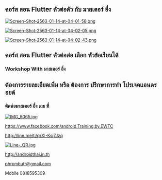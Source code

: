 ## คอร์ส สอน Flutter ตัวต่อตัว กับ มาสเตอร์​ อึ่ง 

[![Screen-Shot-2563-01-14-at-04-01-58.png](https://i.postimg.cc/05wmW2tK/Screen-Shot-2563-01-14-at-04-01-58.png)](https://postimg.cc/NLQ5LYvQ)

[![Screen-Shot-2563-01-14-at-04-02-05.png](https://i.postimg.cc/Nf8XtCvg/Screen-Shot-2563-01-14-at-04-02-05.png)](https://postimg.cc/6y3qL0QS)

[![Screen-Shot-2563-01-14-at-04-02-43.png](https://i.postimg.cc/XYQyGZvm/Screen-Shot-2563-01-14-at-04-02-43.png)](https://postimg.cc/mP1rKgCy)

##  คอร์ส สอน Flutter ตัวต่อต่อ เลือก หัวข้อเรียนได้
### Workshop With มาสเตอร์ อึ่ง

## ต้องการรายละเอียดเพิ่ม หรือ ต้องการ ปรึกษาการทำ โปรเจคแอนดรอยด์
### ติดต่อมาสเตอร์ อึ่ง เลย ที่

[![IMG_6065.jpg](https://s26.postimg.cc/kajrs6fbt/IMG_6065.jpg)](https://postimg.cc/image/7j5llo5jp/)

https://www.facebook.com/android.Training.by.EWTC

http://line.me/ti/p/XI-Ksj7Jzq

[![Line-_QR.jpg](https://s26.postimg.cc/dwuoozv15/Line-_QR.jpg)](https://postimg.cc/image/mrvizijth/)

http://androidthai.in.th

phrombutr@gmail.com

Mobile 0818595309
